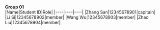 **Group 01**  
|Name|Student ID|Role|
|----|----|----|
|Zhang San|12345678901|capitain| 
|Li Si|12345678902|member|
|Wang Wu|12345678903|member| 
|Zhao Liu|12345678904|member|
